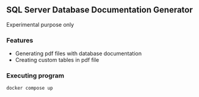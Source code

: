 ## SQL Server Database Documentation Generator

Experimental purpose only

### Features
* Generating pdf files with database documentation
* Creating custom tables in pdf file

### Executing program
```
docker compose up
```
